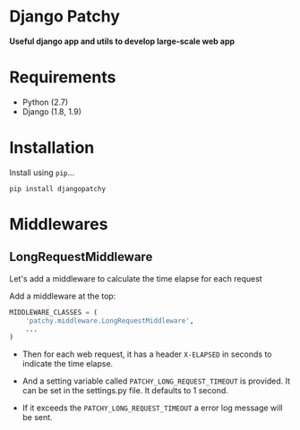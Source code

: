 # Django Patchy

**Useful django app and utils to develop large-scale web app**

# Requirements

* Python (2.7)
* Django (1.8, 1.9)

# Installation

Install using `pip`...

    pip install djangopatchy

# Middlewares

## LongRequestMiddleware

Let's add a middleware to calculate the time elapse for each request

Add a middleware at the top:

```python
MIDDLEWARE_CLASSES = (
    'patchy.middleware.LongRequestMiddleware',
    ...
)
```

* Then for each web request, it has a header `X-ELAPSED` in seconds to indicate the time elapse. 

* And a setting variable called `PATCHY_LONG_REQUEST_TIMEOUT` is provided. It can be set in the settings.py file. It defaults to 1 second. 

* If it exceeds the `PATCHY_LONG_REQUEST_TIMEOUT` a error log message will be sent.
